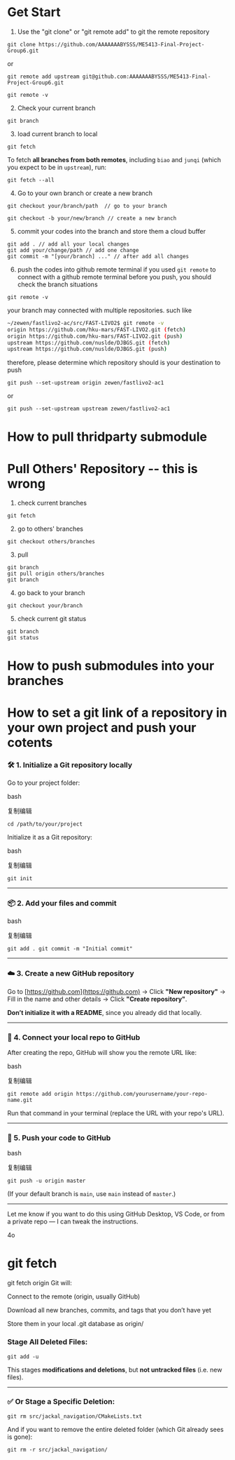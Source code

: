 # Get Start

1. Use the "git clone" or "git remote add" to git the remote repository

```git
git clone https://github.com/AAAAAAABYSSS/ME5413-Final-Project-Group6.git
```
or 
```git
git remote add upstream git@github.com:AAAAAAABYSSS/ME5413-Final-Project-Group6.git

git remote -v
```

2. Check your current branch
```git
git branch
```
3. load current branch to local
```git
git fetch
```
To fetch **all branches from both remotes**, including `biao` and `junqi` (which you expect to be in `upstream`), run:
```git
git fetch --all
```

4. Go to your own branch or create a new branch
```git
git checkout your/branch/path  // go to your branch 
```
```git
git checkout -b your/new/branch // create a new branch
```
5. commit your codes into the branch and store them a cloud buffer
```git
git add . // add all your local changes 
git add your/change/path // add one change
git commit -m "[your/branch] ..." // after add all changes
```
6. push the codes into github remote terminal
if you used `git remote` to connect with a github remote terminal
before you push, you should check the branch situations
```git
git remote -v
```
your branch may connected with multiple repositories. such like
```bash
~/zewen/fastlivo2-ac/src/FAST-LIVO2$ git remote -v 
origin https://github.com/hku-mars/FAST-LIVO2.git (fetch) 
origin https://github.com/hku-mars/FAST-LIVO2.git (push) 
upstream https://github.com/nuslde/DJBGS.git (fetch) 
upstream https://github.com/nuslde/DJBGS.git (push)
```

therefore, please determine which repository should is your destination to push
```git
git push --set-upstream origin zewen/fastlivo2-ac1
```
or
```git 
git push --set-upstream upstream zewen/fastlivo2-ac1
```

# How to pull thridparty submodule


# Pull Others' Repository -- this is wrong

1. check current branches
```git
git fetch
```
2. go to others' branches
```git
git checkout others/branches
```
3. pull
```git
git branch
git pull origin others/branches
git branch
```
4. go back to your branch
```git
git checkout your/branch
```
5. check current git status
```git
git branch
git status
```

# How to push submodules into your branches



# How to set a git link of a repository in your own project and push your cotents

### 🛠️ 1. **Initialize a Git repository locally**

Go to your project folder:

bash

复制编辑

`cd /path/to/your/project`

Initialize it as a Git repository:

bash

复制编辑

`git init`

---

### 📦 2. **Add your files and commit**

bash

复制编辑

`git add . git commit -m "Initial commit"`

---

### ☁️ 3. **Create a new GitHub repository**

Go to [https://github.com](https://github.com) → Click **"New repository"** → Fill in the name and other details → Click **"Create repository"**.

**Don’t initialize it with a README**, since you already did that locally.

---

### 🔗 4. **Connect your local repo to GitHub**

After creating the repo, GitHub will show you the remote URL like:

bash

复制编辑

`git remote add origin https://github.com/yourusername/your-repo-name.git`

Run that command in your terminal (replace the URL with your repo's URL).

---

### 🚀 5. **Push your code to GitHub**

bash

复制编辑

`git push -u origin master`

(If your default branch is `main`, use `main` instead of `master`.)

---

Let me know if you want to do this using GitHub Desktop, VS Code, or from a private repo — I can tweak the instructions.

4o


# git fetch
git fetch origin
Git will:

Connect to the remote (origin, usually GitHub)

Download all new branches, commits, and tags that you don’t have yet

Store them in your local .git database as origin/<branch-name>





 ### Stage All Deleted Files:

`git add -u`

This stages **modifications and deletions**, but **not untracked files** (i.e. new files).

---

### ✅ Or Stage a Specific Deletion:

`git rm src/jackal_navigation/CMakeLists.txt`

And if you want to remove the entire deleted folder (which Git already sees is gone):


`git rm -r src/jackal_navigation/`
